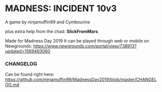 # MADNESS: INCIDENT 10v3
A game by ninjamuffin99 and Cymbourine

plus extra help from the chad: **SlickFromMars**

Made for Madness Day 2019
It can be played through web or mobile on Newgrounds: https://www.newgrounds.com/portal/view/738913?updated=1569463060

### CHANGELOG
Can be found right here: https://github.com/ninjamuffin99/MadnessDay2019/blob/master/CHANGELOG.md
